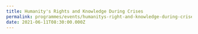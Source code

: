 ```yaml
---
title: Humanity's Rights and Knowledge During Crises
permalink: programmes/events/humanitys-right-and-knowledge-during-crises/
date: 2021-06-11T08:30:00.000Z
---
```

